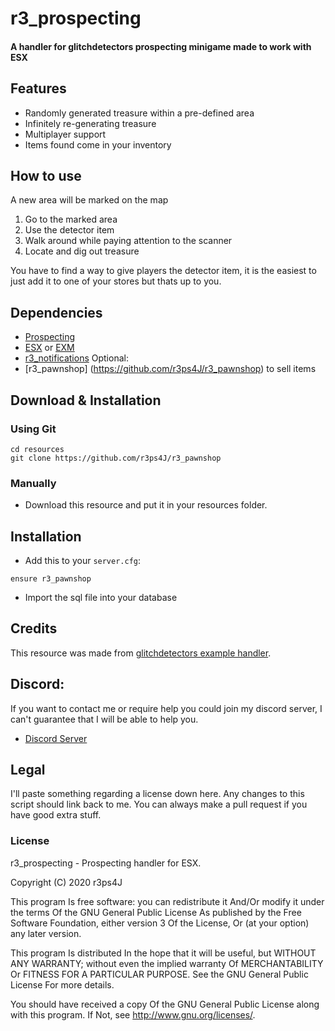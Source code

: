 # r3_prospecting
#### A handler for glitchdetectors prospecting minigame made to work with ESX

## Features
* Randomly generated treasure within a pre-defined area
* Infinitely re-generating treasure
* Multiplayer support
* Items found come in your inventory

## How to use

A new area will be marked on the map

1. Go to the marked area
2. Use the detector item
3. Walk around while paying attention to the scanner
4. Locate and dig out treasure

You have to find a way to give players the detector item, it is the easiest to just add it to one of your stores but thats up to you.

## Dependencies
* [Prospecting](https://github.com/glitchdetector/fivem-prospecting)
* [ESX](https://github.com/ESX-Org/es_extended/tree/v1-final) or [EXM](https://github.com/extendedmode/extendedmode)
* [r3_notifications](https://github.com/r3ps4J/r3_notifications)
Optional:
* [r3_pawnshop] (https://github.com/r3ps4J/r3_pawnshop) to sell items

## Download & Installation

### Using Git
```
cd resources
git clone https://github.com/r3ps4J/r3_pawnshop
```

### Manually
- Download this resource and put it in your resources folder.

## Installation
- Add this to your `server.cfg`:

```
ensure r3_pawnshop
```
- Import the sql file into your database

## Credits
This resource was made from [glitchdetectors example handler](https://github.com/glitchdetector/fivem-prospecting-example).

## Discord:
If you want to contact me or require help you could join my discord server, I can't guarantee that I will be able to help you.
* [Discord Server](https://discord.gg/bEWmBbg)

## Legal

I'll paste something regarding a license down here.
Any changes to this script should link back to me. You can always make a pull request if you have good extra stuff.

### License
r3_prospecting - Prospecting handler for ESX.

Copyright (C) 2020 r3ps4J

This program Is free software: you can redistribute it And/Or modify it under the terms Of the GNU General Public License As published by the Free Software Foundation, either version 3 Of the License, Or (at your option) any later version.

This program Is distributed In the hope that it will be useful, but WITHOUT ANY WARRANTY; without even the implied warranty Of MERCHANTABILITY Or FITNESS FOR A PARTICULAR PURPOSE. See the GNU General Public License For more details.

You should have received a copy Of the GNU General Public License along with this program. If Not, see http://www.gnu.org/licenses/.
